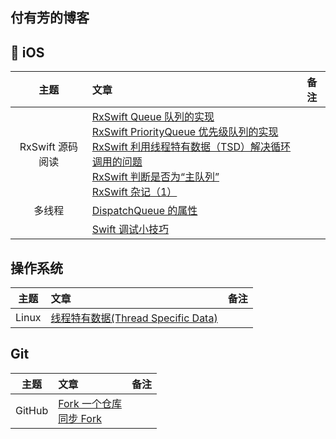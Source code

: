 付有芳的博客
---

##  iOS

| 主题 | 文章 | 备注 |
|:-------:|:------|:----:|
|RxSwift 源码阅读|[RxSwift Queue 队列的实现](./articles/RxSwift-Queue.md)<br>[RxSwift PriorityQueue 优先级队列的实现](./articles/RxSwift-PriorityQueue.md)<br>[RxSwift 利用线程特有数据（TSD）解决循环调用的问题](./articles/RxSwift_TSD.md)<br>[RxSwift 判断是否为“主队列”](./articles/RxSwift_main_Queue.md)<br>[RxSwift 杂记（1）](./articles/RxSwift_Note_1.md)||
| 多线程 | [DispatchQueue 的属性](./articles/DispatchQueue_Attributes.md) | |
| | [Swift 调试小技巧](./articles/Swift_Debug_Tip.md) | |

## 操作系统

| 主题 | 文章 | 备注 |
|:-------:|:------|:----:|
| Linux |[线程特有数据(Thread Specific Data)](./articles/Thread_Specific_Data.md)||

## Git
| 主题 | 文章 | 备注 |
|:-------:|:------|:----:|
| GitHub | [Fork 一个仓库](./articles/2018_5_10_Fork_A_Repo.md)<br>[同步 Fork](./articles/2018_5_10_Syncing_a_fork.md) | |